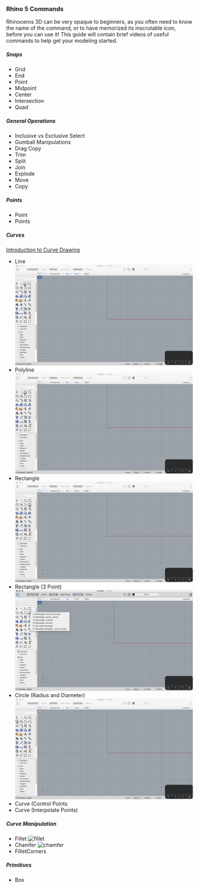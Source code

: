 ### Rhino 5 Commands
Rhinoceros 3D can be very opaque to beginners, as you often need to know the name of the command, or to have memorized its inscrutable icon, before you can use it! This guide will contain brief videos of useful commands to help get your modeling started.

##### Snaps
- Grid
- End
- Point
- Midpoint
- Center
- Intersection
- Quad

##### General Operations
- Inclusive vs Exclusive Select
- Gumball Manipulations
- Drag Copy
- Trim
- Split
- Join
- Explode
- Move
- Copy

##### Points
- Point
- Points

##### Curves
[Introduction to Curve Drawing](http://docs.mcneel.com/rhino/5/help/en-us/index.htm#seealso/sak_curve.htm)

- Line
![line](commands/line.gif)
- Polyline
![polyline](commands/polyline.gif)
- Rectangle
![rectangle](commands/rectangle.gif)
- Rectangle (3 Point)
![rectangle3pt](commands/rectangle3pt.gif)
- Circle (Radius and Diameter)
![circle](commands/circle.gif)
- Curve (Control Points
- Curve (Interpolate Points)

##### Curve Manipulation
- Fillet
![fillet](commands/fillet.gif)
- Chamfer
![chamfer](commands/chamfer.gif)
- FilletCorners

##### Primitives
- Box
